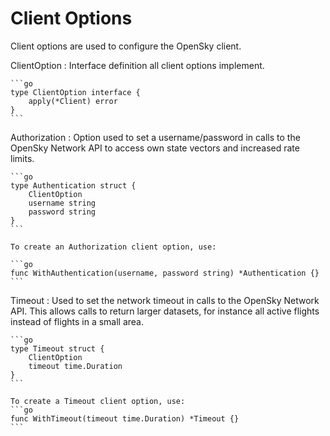 # Client Options

Client options are used to configure the OpenSky client.

ClientOption
 : Interface definition all client options implement.

    ```go
    type ClientOption interface {
        apply(*Client) error
    }
    ```

Authorization
 : Option used to set a username/password in calls to the OpenSky Network API to access
    own state vectors and increased rate limits.

    ```go
    type Authentication struct {
        ClientOption
        username string
        password string
    }
    ```

    To create an Authorization client option, use:

    ```go
    func WithAuthentication(username, password string) *Authentication {}
    ```

Timeout
 : Used to set the network timeout in calls to the OpenSky Network API. This allows calls to return larger
    datasets, for instance all active flights instead of flights in a small area.

    ```go
    type Timeout struct {
        ClientOption
        timeout time.Duration
    }
    ```
     
    To create a Timeout client option, use:
    ```go
    func WithTimeout(timeout time.Duration) *Timeout {}
    ```

    
